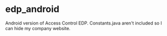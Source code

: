 # edp_android
Android version of Access Control EDP. Constants.java aren't included so I can hide my company website.
